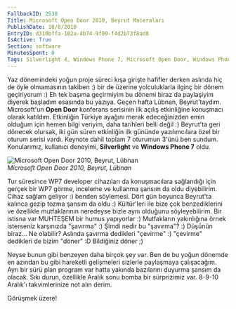 ```yaml
---
FallbackID: 2538
Title: Microsoft Open Door 2010, Beyrut Maceraları
PublishDate: 10/8/2010
EntryID: d310bffa-102a-4b74-9f09-f4d2b73f8ad8
IsActive: True
Section: software
MinutesSpent: 0
Tags: Silverlight 4, Windows Phone 7, Microsoft Open Door, Windows Phone
---
```

Yaz dönemindeki yoğun proje süreci kışa girişte hafifler derken aslında
hiç de öyle olmamasının takiben :) bir de üzerine yolculuklarla ilginç
bir dönem geçiriyorum :) Eh tek başıma geçirmiyim bu dönemi biraz da
paylaşiyim diyerek başladım esasında bu yazıya. Geçen hafta Lübnan,
Beyrut'taydım. Microsoft'un **Open Door** konferans serisinin ilk açılış
etkinliğine konuşmacı olarak katıldım. Etkinliğin Türkiye ayağını merak
edeceğinizden emin olduğum için hemen bilgi veriyim, daha tarihleri
belli değil :) Beyrut'ta geri dönecek olursak, iki gün süren etkinliğin
ilk gününde yazılımcılara özel bir oturum serisi vardı. Keynote dahil
toplam 7 oturumun 3'ünü ben sundum. Konularımız, kullanıcı deneyimi,
**Silverlight** ve **Windows Phone 7** oldu.

![Microsoft Open Door 2010, Beyrut,
Lübnan](http://cdn.daron.yondem.com/assets/2538/07102010_1.jpg)\
*Microsoft Open Door 2010, Beyrut, Lübnan*

Tur süresince WP7 developer cihazıları da konuşmacılara sağlandığı için
gerçek bir WP7 görme, inceleme ve kullanma şansım da oldu diyebilirim.
Cihaz sağlam geliyor :) benden söylemesi. Dört gün boyunca Beyrut'ta
kalınca gezip tozma şansım da oldu :) Kültür'leri ile bize çok
benzediklerini ve özellikle mutfaklarının neredeyse bizle aynı olduğunu
söyleyebilirim. Bir istisna var MUHTEŞEM bir humus yapıyorlar :)
Mutfakların yakınlığına örnek isterseniz karşınızda "şavırma" :) Şimdi
nedir bu "şavırma"? :) Düşünün biraz... Ne olabilir? Aslında şavırma
dedikleri "çevirme" :) "çevirme" dedikleri de bizim "döner" :D
Bildiğiniz döner ;)

Neyse bunun gibi benzeyen daha birçok şey var. Ben de bu yoğun dönemde
en azından bu gibi hareketli gelişmeleri sizlerle paylaşmaya
çalışacağım. Ayrı bir sürü plan program var hatta yakında bazılarını
duyurma şansım da olacak. Sıkı durun, özellikle Aralık sonu bomba bir
sürprizimiz var. 8-9-10 Aralık'ı takvimlerinize not alın derim.

Görüşmek üzere!


